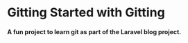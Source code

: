 # Gitting Started with Gitting

#### A fun project to learn git as part of the **Laravel blog** project.